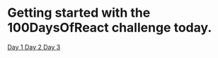 # Getting started with the 100DaysOfReact challenge today.

<a href="./100DNotes/day1.md"> Day 1  </a>
<a href="./100DNotes/day2.md"> Day 2  </a>
<a href="./100DNotes/day3.md"> Day 3  </a>